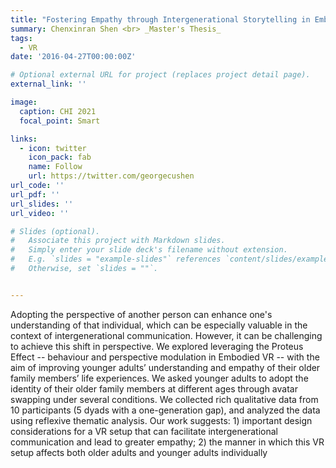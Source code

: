```yaml
---
title: "Fostering Empathy through Intergenerational Storytelling in Embodied Virtual Reality"
summary: Chenxinran Shen <br> _Master's Thesis_ 
tags:
  - VR
date: '2016-04-27T00:00:00Z'

# Optional external URL for project (replaces project detail page).
external_link: ''

image:
  caption: CHI 2021
  focal_point: Smart

links:
  - icon: twitter
    icon_pack: fab
    name: Follow
    url: https://twitter.com/georgecushen
url_code: ''
url_pdf: ''
url_slides: ''
url_video: ''

# Slides (optional).
#   Associate this project with Markdown slides.
#   Simply enter your slide deck's filename without extension.
#   E.g. `slides = "example-slides"` references `content/slides/example-slides.md`.
#   Otherwise, set `slides = ""`.


---
```

Adopting the perspective of another person can enhance one's understanding of that individual, which can be especially valuable in the context of intergenerational communication. However, it can be challenging to achieve this shift in perspective. We explored leveraging the Proteus Effect -- behaviour and perspective modulation in Embodied VR -- with the aim of improving younger adults’ understanding and empathy of their older family members’ life experiences. We asked younger adults to adopt the identity of their older family members at different ages through avatar swapping under several conditions. We collected rich qualitative data from 10 participants (5 dyads with a one-generation gap), and analyzed the data using reflexive thematic analysis. Our work suggests: 1) important design considerations for a VR setup that can facilitate intergenerational communication and lead to greater empathy; 2) the manner in which this VR setup affects both older adults and younger adults individually
